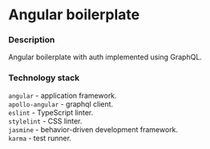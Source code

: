 # Angular boilerplate

### Description
Angular boilerplate with auth implemented using GraphQL.

### Technology stack
`angular` - application framework.\
`apollo-angular` - graphql client.\
`eslint` - TypeScript linter.\
`stylelint` - CSS linter.\
`jasmine` - behavior-driven development framework.\
`karma` - test runner.
